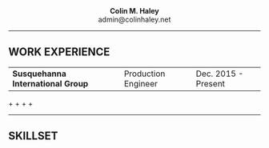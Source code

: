 <div><b><p align="center" style="margin:0">Colin M. Haley</p></b>
<p align="center" style="margin:0">admin@colinhaley.net</p></div>

---

## WORK EXPERIENCE
<table border="0" style="border-spacing:100px 0;">
  <tr>
    <td><b>Susquehanna International Group</b></td>
    <td>Production Engineer</td>
    <td>Dec. 2015 - Present</td>
  </tr>
</table>
+
+
+
+

---

## SKILLSET


<!--
<table border="0" style="border-spacing:80px 0">
  <tr>
    <td>Month</td>
    <td>Savings</td>
    <td>Savings</td>
  </tr>
</table>
	-->